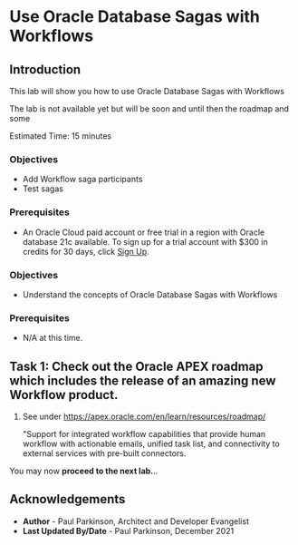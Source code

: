 # Use Oracle Database Sagas with Workflows

## Introduction

This lab will show you how to use Oracle Database Sagas with Workflows

The lab is not available yet but will be soon and until then the roadmap and some 

Estimated Time:  15 minutes


### Objectives

-   Add Workflow saga participants
-   Test sagas 

### Prerequisites

* An Oracle Cloud paid account or free trial in a region with Oracle database 21c available. To sign up for a trial account with $300 in credits for 30 days, click [Sign Up](http://oracle.com/cloud/free).

### Objectives

-   Understand the concepts of Oracle Database Sagas with Workflows

### Prerequisites

- N/A at this time.

## Task 1: Check out the Oracle APEX roadmap which includes the release of an amazing new Workflow product.

1. See under https://apex.oracle.com/en/learn/resources/roadmap/

    "Support for integrated workflow capabilities that provide human workflow with actionable emails, unified task list, and connectivity to external services with pre-built connectors.



You may now **proceed to the next lab.**..

## Acknowledgements
* **Author** - Paul Parkinson, Architect and Developer Evangelist
* **Last Updated By/Date** - Paul Parkinson, December 2021

